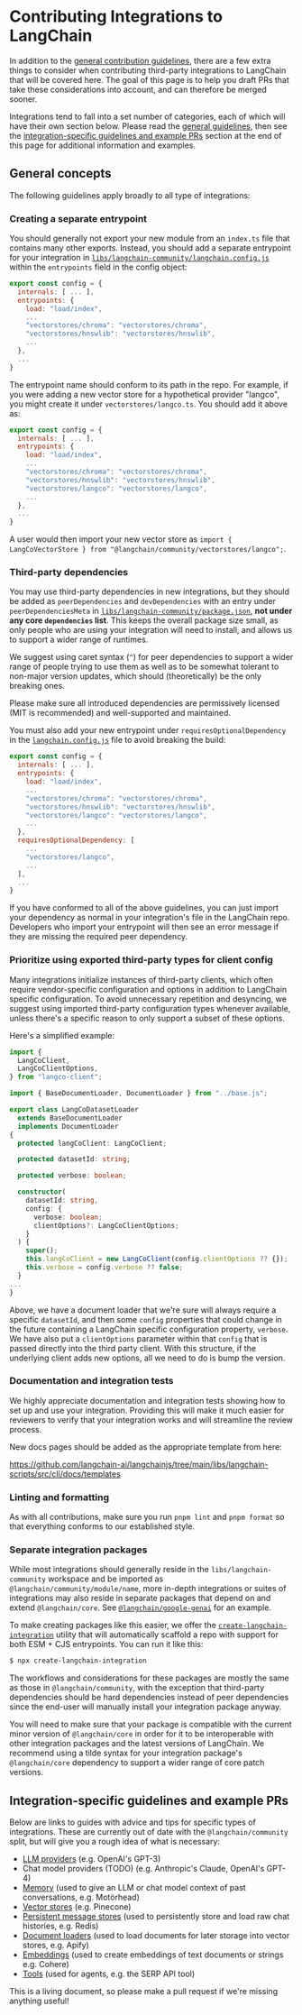 # Contributing Integrations to LangChain

In addition to the [general contribution guidelines](https://github.com/langchain-ai/langchainjs/blob/main/CONTRIBUTING.md), there are a few extra things to consider when contributing third-party integrations to LangChain that will be covered here. The goal of this page is to help you draft PRs that take these considerations into account, and can therefore be merged sooner.

Integrations tend to fall into a set number of categories, each of which will have their own section below. Please read the [general guidelines](#general-concepts), then see the [integration-specific guidelines and example PRs](#integration-specific-guidelines-and-example-prs) section at the end of this page for additional information and examples.

## General concepts

The following guidelines apply broadly to all type of integrations:

### Creating a separate entrypoint

You should generally not export your new module from an `index.ts` file that contains many other exports. Instead, you should add a separate entrypoint for your integration in [`libs/langchain-community/langchain.config.js`](https://github.com/langchain-ai/langchainjs/blob/main/libs/langchain-community/langchain.config.js) within the `entrypoints` field in the config object:

```js
export const config = {
  internals: [ ... ],
  entrypoints: {
    load: "load/index",
    ...
    "vectorstores/chroma": "vectorstores/chroma",
    "vectorstores/hnswlib": "vectorstores/hnswlib",
    ...
  },
  ...
}
```

The entrypoint name should conform to its path in the repo. For example, if you were adding a new vector store for a hypothetical provider "langco", you might create it under `vectorstores/langco.ts`. You should add it above as:

```js
export const config = {
  internals: [ ... ],
  entrypoints: {
    load: "load/index",
    ...
    "vectorstores/chroma": "vectorstores/chroma",
    "vectorstores/hnswlib": "vectorstores/hnswlib",
    "vectorstores/langco": "vectorstores/langco",
    ...
  },
  ...
}
```

A user would then import your new vector store as `import { LangCoVectorStore } from "@langchain/community/vectorstores/langco";`.

### Third-party dependencies

You may use third-party dependencies in new integrations, but they should be added as `peerDependencies` and `devDependencies` with an entry under `peerDependenciesMeta` in [`libs/langchain-community/package.json`](https://github.com/langchain-ai/langchainjs/blob/main/libs/langchain-community/package.json), **not under any core `dependencies` list**. This keeps the overall package size small, as only people who are using your integration will need to install, and allows us to support a wider range of runtimes.

We suggest using caret syntax (`^`) for peer dependencies to support a wider range of people trying to use them as well as to be somewhat tolerant to non-major version updates, which should (theoretically) be the only breaking ones.

Please make sure all introduced dependencies are permissively licensed (MIT is recommended) and well-supported and maintained.

You must also add your new entrypoint under `requiresOptionalDependency` in the [`langchain.config.js`](https://github.com/langchain-ai/langchainjs/blob/main/libs/langchain-community/langchain.config.js) file to avoid breaking the build:

```js
export const config = {
  internals: [ ... ],
  entrypoints: {
    load: "load/index",
    ...
    "vectorstores/chroma": "vectorstores/chroma",
    "vectorstores/hnswlib": "vectorstores/hnswlib",
    "vectorstores/langco": "vectorstores/langco",
    ...
  },
  requiresOptionalDependency: [
    ...
    "vectorstores/langco",
    ...
  ],
  ...
}
```

If you have conformed to all of the above guidelines, you can just import your dependency as normal in your integration's file in the LangChain repo. Developers who import your entrypoint will then see an error message if they are missing the required peer dependency.

### Prioritize using exported third-party types for client config

Many integrations initialize instances of third-party clients, which often require vendor-specific configuration and options in addition to LangChain specific configuration. To avoid unnecessary repetition and desyncing, we suggest using imported third-party configuration types whenever available, unless there's a specific reason to only support a subset of these options.

Here's a simplified example:

```ts
import {
  LangCoClient,
  LangCoClientOptions,
} from "langco-client";

import { BaseDocumentLoader, DocumentLoader } from "../base.js";

export class LangCoDatasetLoader
  extends BaseDocumentLoader
  implements DocumentLoader
{
  protected langCoClient: LangCoClient;

  protected datasetId: string;

  protected verbose: boolean;

  constructor(
    datasetId: string,
    config: {
      verbose: boolean;
      clientOptions?: LangCoClientOptions;
    }
  ) {
    super();
    this.langCoClient = new LangCoClient(config.clientOptions ?? {});
    this.verbose = config.verbose ?? false;
  }
...
}
```

Above, we have a document loader that we're sure will always require a specific `datasetId`, and then some `config` properties that could change in the future containing a LangChain specific configuration property, `verbose`. We have also put a `clientOptions` parameter within that `config` that is passed directly into the third party client. With this structure, if the underlying client adds new options, all we need to do is bump the version.

### Documentation and integration tests

We highly appreciate documentation and integration tests showing how to set up and use your integration. Providing this will make it much easier for reviewers to verify that your integration works and will streamline the review process.

New docs pages should be added as the appropriate template from here:

https://github.com/langchain-ai/langchainjs/tree/main/libs/langchain-scripts/src/cli/docs/templates

### Linting and formatting

As with all contributions, make sure you run `pnpm lint` and `pnpm format` so that everything conforms to our established style.

### Separate integration packages

While most integrations should generally reside in the `libs/langchain-community` workspace and be imported as `@langchain/community/module/name`, more in-depth integrations or suites of integrations may also reside in separate packages that depend on and extend `@langchain/core`. See [`@langchain/google-genai`](https://github.com/langchain-ai/langchainjs/blob/main/libs/langchain-google-genai) for an example.

To make creating packages like this easier, we offer the [`create-langchain-integration`](https://github.com/langchain-ai/langchainjs/blob/main/libs/create-langchain-integration/) utility that will automatically scaffold a repo with support for both ESM + CJS entrypoints. You can run it like this:

```bash
$ npx create-langchain-integration
```

The workflows and considerations for these packages are mostly the same as those in `@langchain/community`, with the exception that third-party dependencies should be hard dependencies instead of peer dependencies since the end-user will manually install your integration package anyway.

You will need to make sure that your package is compatible with the current minor version of `@langchain/core` in order for it to be interoperable with other integration packages and the latest versions of LangChain. We recommend using a tilde syntax for your integration package's `@langchain/core` dependency to support a wider range of core patch versions.

## Integration-specific guidelines and example PRs

Below are links to guides with advice and tips for specific types of integrations. These are currently out of date with the `@langchain/community` split, but will give you a rough idea of what is necessary:

- [LLM providers](https://github.com/langchain-ai/langchainjs/blob/main/.github/contributing/integrations/LLMS.md) (e.g. OpenAI's GPT-3)
- Chat model providers (TODO) (e.g. Anthropic's Claude, OpenAI's GPT-4)
- [Memory](https://github.com/langchain-ai/langchainjs/blob/main/.github/contributing/integrations/MEMORY.md) (used to give an LLM or chat model context of past conversations, e.g. Motörhead)
- [Vector stores](https://github.com/langchain-ai/langchainjs/blob/main/.github/contributing/integrations/VECTOR_STORES.md) (e.g. Pinecone)
- [Persistent message stores](https://github.com/langchain-ai/langchainjs/blob/main/.github/contributing/integrations/MESSAGE_STORES.md) (used to persistently store and load raw chat histories, e.g. Redis)
- [Document loaders](https://github.com/langchain-ai/langchainjs/blob/main/.github/contributing/integrations/DOCUMENT_LOADERS.md) (used to load documents for later storage into vector stores, e.g. Apify)
- [Embeddings](https://github.com/langchain-ai/langchainjs/blob/main/.github/contributing/integrations/EMBEDDINGS.md) (used to create embeddings of text documents or strings e.g. Cohere)
- [Tools](https://github.com/langchain-ai/langchainjs/blob/main/.github/contributing/integrations/TOOLS.md) (used for agents, e.g. the SERP API tool)

This is a living document, so please make a pull request if we're missing anything useful!
